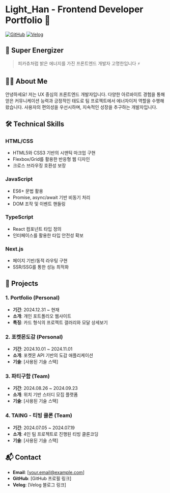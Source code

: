 # Light_Han - Frontend Developer Portfolio 👋

[![GitHub](https://img.shields.io/badge/GitHub-black?style=flat&logo=github&logoColor=white)](https://github.com/yourusername)
[![Velog](https://img.shields.io/badge/Velog-20C997?style=flat&logo=velog&logoColor=white)](https://velog.io/@yourusername)

## 🌟 Super Energizer

> 피카츄처럼 밝은 에너지를 가진 프론트엔드 개발자 고명한입니다 ⚡️

## 🧑‍💻 About Me

안녕하세요! 저는 UX 중심의 프론트엔드 개발자입니다. 다양한 아르바이트 경험을 통해 얻은 커뮤니케이션 능력과 긍정적인 태도로 팀 프로젝트에서 에너자이저 역할을 수행해왔습니다. 사용자의 편의성을 우선시하며, 지속적인 성장을 추구하는 개발자입니다.

## 🛠 Technical Skills

### HTML/CSS

- HTML5와 CSS3 기반의 시맨틱 마크업 구현
- Flexbox/Grid를 활용한 반응형 웹 디자인
- 크로스 브라우징 호환성 보장

### JavaScript

- ES6+ 문법 활용
- Promise, async/await 기반 비동기 처리
- DOM 조작 및 이벤트 핸들링

### TypeScript

- React 컴포넌트 타입 정의
- 인터페이스를 활용한 타입 안전성 확보

### Next.js

- 페이지 기반/동적 라우팅 구현
- SSR/SSG를 통한 성능 최적화

## 💼 Projects

### 1. Portfolio (Personal)

- **기간**: 2024.12.31 ~ 현재
- **소개**: 개인 포트폴리오 웹사이트
- **특징**: 카드 형식의 프로젝트 갤러리와 모달 상세보기

### 2. 포켓몬도감 (Personal)

- **기간**: 2024.10.01 ~ 2024.11.01
- **소개**: 포켓몬 API 기반의 도감 애플리케이션
- **기술**: [사용된 기술 스택]

### 3. 파티구함 (Team)

- **기간**: 2024.08.26 ~ 2024.09.23
- **소개**: 위치 기반 스터디 모집 플랫폼
- **기술**: [사용된 기술 스택]

### 4. TAING - 티빙 클론 (Team)

- **기간**: 2024.07.05 ~ 2024.07.19
- **소개**: 4인 팀 프로젝트로 진행된 티빙 클론코딩
- **기술**: [사용된 기술 스택]

## 📬 Contact

- **Email**: [your.email@example.com]
- **GitHub**: [GitHub 프로필 링크]
- **Velog**: [Velog 블로그 링크]
